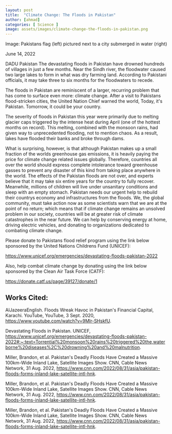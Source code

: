 ```yaml
---
layout: post
title:  "Climate Change: The Floods in Pakistan"
author: [ahmad]
categories: [ Science ]
image: assets/images/climate-change-the-floods-in-pakistan.png
---
```


Image: Pakistans flag (left) pictured next to a city submerged in water (right) 

June 14, 2022

DADU Pakistan The devastating floods in Pakistan have drowned hundreds of villages in just a few months. Near the Sindh river, the floodwater caused two large lakes to form in what was dry farming land. According to Pakistani officials, it may take three to six months for the floodwaters to recede.

The floods in Pakistan are reminiscent of a larger, recurring problem that has come to surface even more: climate change. After a visit to Pakistans flood-stricken cities, the United Nation Chief warned the world, Today, it's Pakistan. Tomorrow, it could be your country. 

The severity of floods in Pakistan this year were primarily due to melting glacier caps triggered by the intense heat during April (one of the hottest months on record). This melting, combined with the monsoon rains, had given way to unprecedented flooding, not to mention chaos. As a result, lakes have flooded their banks and broke through dams. 

What is surprising, however, is that although Pakistan makes up a small fraction of the worlds greenhouse gas emissions, it is heavily paying the price for climate change related issues globally. Therefore, countries all over the world should express complete intolerance toward greenhouse gasses to prevent any disaster of this kind from taking place anywhere in the world. The effects of the Pakistan floods are not over, and experts believe that it may take six entire years for the country to fully recover. Meanwhile, millions of children will live under unsanitary conditions and sleep with an empty stomach. Pakistan needs our urgent help to rebuild their countrys economy and infrastructures from the floods. We, the global community, must take action now as some scientists warn that we are at the point of no return; which means that if climate change remains an unsolved problem in our society, countries will be at greater risk of climate catastrophes in the near future. We can help by conserving energy at home, driving electric vehicles, and donating to organizations dedicated to combating climate change.

Please donate to Pakistans flood relief program using the link below sponsored by the United Nations Childrens Fund (UNICEF):

https://www.unicef.org/emergencies/devastating-floods-pakistan-2022

Also, help combat climate change by donating using the link below sponsored by the Clean Air Task Force (CATF):

https://donate.catf.us/page/39127/donate/1

 

## Works Cited:

AlJazeeraEnglish. Floods Wreak Havoc in Pakistan's Financial Capital, Karachi. YouTube, YouTube, 3 Sept. 2020, https://www.youtube.com/watch?v=9Mlr-SHskfU. 

Devastating Floods in Pakistan. UNICEF, https://www.unicef.org/emergencies/devastating-floods-pakistan-2022#:~:text=Torrential%20monsoon%20rains%20triggered%20the,waterborne%20diseases%2C%20drowning%20and%20malnutrition. 

Miller, Brandon, et al. Pakistan's Deadly Floods Have Created a Massive 100km-Wide Inland Lake, Satellite Images Show. CNN, Cable News Network, 31 Aug. 2022, https://www.cnn.com/2022/08/31/asia/pakistan-floods-forms-inland-lake-satellite-intl-hnk. 

Miller, Brandon, et al. Pakistan's Deadly Floods Have Created a Massive 100km-Wide Inland Lake, Satellite Images Show. CNN, Cable News Network, 31 Aug. 2022, https://www.cnn.com/2022/08/31/asia/pakistan-floods-forms-inland-lake-satellite-intl-hnk. 

Miller, Brandon, et al. Pakistan's Deadly Floods Have Created a Massive 100km-Wide Inland Lake, Satellite Images Show. CNN, Cable News Network, 31 Aug. 2022, https://www.cnn.com/2022/08/31/asia/pakistan-floods-forms-inland-lake-satellite-intl-hnk. 



